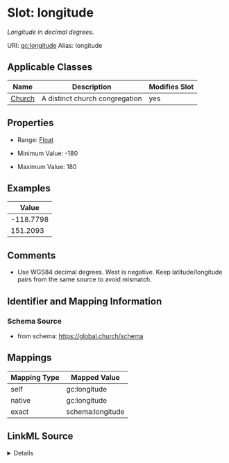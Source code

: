 

# Slot: longitude 


_Longitude in decimal degrees._





URI: [gc:longitude](https://global.church/schema/longitude)
Alias: longitude

<!-- no inheritance hierarchy -->





## Applicable Classes

| Name | Description | Modifies Slot |
| --- | --- | --- |
| [Church](Church.md) | A distinct church congregation |  yes  |







## Properties

* Range: [Float](Float.md)

* Minimum Value: -180

* Maximum Value: 180






## Examples

| Value |
| --- |
| -118.7798 |
| 151.2093 |

## Comments

* Use WGS84 decimal degrees. West is negative.
Keep latitude/longitude pairs from the same source to avoid mismatch.


## Identifier and Mapping Information







### Schema Source


* from schema: https://global.church/schema




## Mappings

| Mapping Type | Mapped Value |
| ---  | ---  |
| self | gc:longitude |
| native | gc:longitude |
| exact | schema:longitude |




## LinkML Source

<details>
```yaml
name: longitude
description: Longitude in decimal degrees.
comments:
- 'Use WGS84 decimal degrees. West is negative.

  Keep latitude/longitude pairs from the same source to avoid mismatch.

  '
examples:
- value: '-118.7798'
  description: Approximate longitude for Malibu, CA.
- value: '151.2093'
  description: Eastern hemisphere example (Sydney).
in_subset:
- church_core
- public
from_schema: https://global.church/schema
exact_mappings:
- schema:longitude
rank: 1000
alias: longitude
domain_of:
- Church
range: float
minimum_value: -180
maximum_value: 180

```
</details>